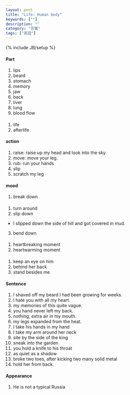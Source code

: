```yaml
---
layout: post
title: "Life: Human body"
keywords: [""]
description: ""
category: "言葉"
tags: ["英語"]
---
```

{% include JB/setup %}

#### Part
1. lips
2. beard
3. stomach
4. memory
5. jaw
6. back
7. liver
8. lung
9. blood flow

####
1. life 
2. afterlife

#### action
1. raise: raise up my head and look into the sky.
2. move: move your leg.
3. rub: run your hands
4. slip
5. scratch my leg

#### mood
1. break down

####
1. turn around
2. slip down
- I slipped down the side of hill and got covered in mud.
3. bend down

####
1. heartbreaking moment
2. heartwarming moment

####
1. keep an eye on him
2. behind her back
3. stand besides me

#### Sentence
1. I shaved off my beard I had been growing for weeks.
3. I hate you with all my heart.
4. my memories of this quite vague.
5. you hand never left my back.
6. nothing, extra air in my mouth.
7. my legs expanded from the heat.
8. I take his hands in my hand
9. I take my arm around her neck 
1. site by the side of the king
2. sneak into the garden
3. you hold a knife to his throat
4. as quiet as a shadow
5. broke two toes, after kicking two many solid metal
6. hold her from back.



#### Appearance
1. He is not a typical Russia



